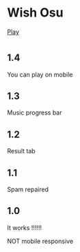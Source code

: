 # Wish Osu
[Play](https://akino02.github.io/osu/)
#
<h2>1.4</h1>
<p>You can play on mobile</p>
<h2>1.3</h1>
<p>Music progress bar</p>
<h2>1.2</h1>
<p>Result tab</p>
<h2>1.1</h1>
<p>Spam repaired</p>
<h2>1.0</h1>
<p>It works !!!!!!</p>
<p>NOT mobile responsive</p>
